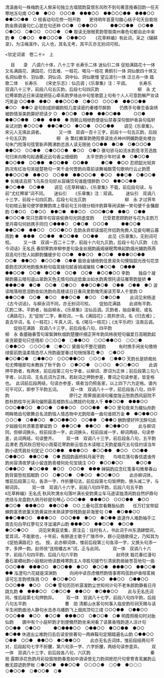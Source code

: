 <!-- { "loadSidebar": true } -->
清溪曲句一株梅韵无人偢采句独立古墙隈韵莫恨东风吹不到句著意挽春回韵一任天寒地冻句南
○○●　●○○　○○○●　●●●○○　●●○○○●●　●●●○○　●●○○●●　○
枝香动句花傍一阳开韵　　更待明年首夏句酸心结子句天自栽培韵金鼎调羹句仁心犹在句还种
○○●　○●●○○　　　●●○○●●　○○●●　○●○○　○●○○　○○○●　○●
取读无限根荄韵管取南州春色句都自此中来韵
●　○●○○　●●○○○●　○●●○○
 　　《花草粹编》有此词，采之《辍耕录》，为汪梅溪作，元人也，其名无考，其平仄亦无别词可校。 

<钦定词谱　卷二十>　上

　
目　　录　八调六十体，八十三字
长寿乐二体
迷仙引二体
促拍满路花十一体又名满路花、满园花、归去难、一枝花、喝马一枝花
黄鹤引一体
洞仙歌四十体又名洞仙歌令、羽仙歌、洞仙词、洞中仙、洞仙歌慢
望云涯引一体
泛兰舟一体
踏　歌二体
　
长寿乐　　《宋史乐志》：仙吕调；《乐章集》注：平调。
　　长寿乐　双调八十三字，前段八句五仄韵，后段七句四仄韵　　　　　　　　　柳　永
尤红殢翠韵近日来读陡把狂心牵系韵罗绮丛中句笙歌筵上句有个人人可意韵解严妆读巧笑姿
○○●●　●●○　●●○○○●　○●○○　○○○●　●●○○●●　●○○　●●○
姿句别成娇媚韵知几度读密约秦楼尽醉韵　　仍携手句眷恋香衾绣被韵情渐美韵算好把读夕
○　●○○●　○●●　●●○○●●　　　○○●　●●○○●●　○●●　●●●　●
雨朝云相继韵便是仙禁春深句御炉香袅句临轩亲试对韵
●○○○●　●●○●○○　●○○●　○○○●●
 　　调见《乐章集》，宋元人无填此调者。 
　
　　又一体　双调一百十三字，前段十一句五仄韵，后段十句五仄韵　　　　　　　柳　永
繁红嫩翠韵艳阳景读妆点神州明媚韵是处楼台句朱门院落句弦管新声腾沸韵恣游人读无限驰
○○●●　●○●　○●○○○●　●●○○　○○●●　○●○○○●　●○○　○●○
骤句骄马如流水韵竞寻芳选胜句归来向晚句起通衢近远句香尘细细韵　　太平世韵少年时读
●　○●○○●　●○○●●　○○●●　●○○●●　○○●●　　　●○●　●○○
忍把韶光轻弃韵况有红妆句吴娃楚艳句一笑千金何啻韵向尊前读舞袖飘雪句歌响行云止韵愿
●●○○○●　●●○○　○○●●　●●○○○●　●○○　●●○●　○●○○●　●
长绳读且把飞乌系住句好从容痛饮句谁能惜醉韵
○○　●●○○●●　●○○●●　○○●●
 　　调见《花草粹编》，《乐章集》不载，前后段句读，与前“尤红殢翠”词不同。 
　
迷仙引　　《乐章集》注：双调。
　　迷仙引　双调八十三字，前段十句四仄韵，后段七句五仄韵　　　　　　　　　柳　永
才过笄年句初绾云鬟句便学歌舞韵席上尊前句王孙随分相许韵算等闲读酬一笑句便千金慵觑韵
○●○○　○●○○　●●○●　●●○○　○○○●○●　●●○　○●●　●○○○●
常只恐蕣华句容易偷换句光阴虚度韵　　已受君恩顾韵好与花为主韵万里丹霄句何妨携手同归
○●●●○　○●○●　○○○●　　　●●○○●　●●○○●　●●○○　○○○●○○
去韵永弃却读烟花伴侣韵免教人见妾句朝云暮雨韵
●　●●●　○○●●　●○○●●　○○●●
 　　此见《乐章集》，无别词可校。 
　　又一体　双调一百二十二字，前段十六句九仄韵，后段十句八仄韵　《古今词话》无名氏
春阴霁韵岸柳参差句袅金丝细韵画阁昼眠莺唤起韵烟光媚韵燕燕双高句引愁人如醉韵慵缓步句
○○●　●●○○　●○○●　●●●○○●●　○○●　●●○○　●○○○●　○●●
眉敛金铺倚韵佳景易失句懊恼韶光改句花空委韵忍厌厌地韵施朱粉句临鸾镜句腻香销减摧桃
○●○○●　○●●●　●●○○●　○○●　●○○●　○○●　○○●　●○○●○○
李韵　　独自个凝睇韵暮云暗句遥山翠韵天色无情句四远低垂淡如水韵离恨托读征雁寄韵旋娇
●　　　●●●○●　●○●　○○●　○●○○　●●○○●○●　○●●　○●●　●○
波读暗落相思泪韵妆如洗韵向高楼读日日春风里韵悔凭阑读芳草人千里韵
○　●●○○●　○○●　●○○　●●○○●　●○○　○●○○●
 　　此词见宋杨湜《古今词话》，与柳永词不同，亦无别词可校。 
　
促拍花满路　　此调有平韵、仄韵二体。平韵者，始自柳永，《乐章集》注仙吕调。仄韵者，始自秦观，或名《满路花》，无“促拍”二字，秦观词，一名《满园花》；周邦彦词，名《归去难》；袁去华词，名《一枝花》；牛真人词，名《喝马一枝花》；《太平乐府》注南吕调。
　　促拍花满路　双调八十三字，前后段各八句，四平韵　　　　　　　　　　　　柳　永
香靥融春雪句翠鬓亸秋烟韵楚腰纤细正笄年韵凤帏夜短句偏爱日高眠韵起来贪颠耍句只恁残却
⊙◎○⊙●　◎●●○○　◎○○●●○○　◎○◎●　⊙●●○○　◎⊙○⊙●　◎●○◎
黛眉句不整花钿韵　　　有时携手闲坐句偎倚绿窗前韵温柔情态尽人怜韵画堂春过句悄悄落花
●⊙　◎●○○　　　　●○○●○●　⊙●●○○　⊙○○●●○○　◎○⊙●　◎●●○
天韵长是娇痴处句尤殢檀郎句未教拆了秋千韵
○　⊙●○○●　⊙◎○⊙　●○◎●○○
 　　此调押平韵者，有两体，前后段第三句七字者，以柳词、廖词为正体；前后段第三句八字者，以吕词、无名氏词为正体。若赵词之押韵参差，曹词之句读参差，皆变格也。　此词前后段两结，句读亦参差，填者当仍照各家，以上四下六为定格。谱内可平可仄，即参下平韵五词。 
　　双一体　双调八十一字，前后段各八句，四平韵　　　　　　　　　　　　　　廖行之
雨霁烟波阔句雁度陇云愁韵西风庭院不胜秋韵桂华光满句偏照最高楼韵东山携妓约句故人千
●●○○●　●●●○○　○○○●●○○　●○○●　○●●○○　○○○●●　●○○
里句夜来为檥仙舟韵　　　明眸皓齿句歌舞总名流韵恼人情态物中尤韵阳春一曲句谁把万金
●　●○●●○○　　　　⊙○◎●　○●●○○　●○○●●○○　○○●●　○●●○
酬韵便好拌沈醉句此夕姮娥句共须著意攀留韵
○　●●○○●　●●○○　●○●●○○
 　　此与柳词同，但柳词换头，校前段添一字，此词换头，校前段减一字，柳词两结，句读参差，此词两结，句读整齐。 
　　双一体　双调八十三字，前后段各八句，五平韵　　　　　　　　　　　　　　吕渭老
西风秋日短句小雨菊花寒韵断云低古木读暗江天韵星娥尺五句佳约误当年韵小语凭肩处句犹记
○○○●●　●●●○○　●○○●●　●○○　○○●●　○●●○○　●●○○●　○●
西园韵画桥斜月阑干韵　　鸟啼花落句春信遣谁传韵尚容清夜梦读小留连韵青楼何处句宝镜注
○○　●○○●○○　　　●○○●　○●●○○　●○○●●　●○○　○○○●　●●●
婵娟韵应念红笺事句微晕春山韵背窗愁枕孤眠韵
○○　○●○○●　○●○○　●○○●○○
 　　此亦柳词体，惟前后段第三句，各添一字，作折腰句法，前后段第七句皆押韵，换头减二字，与柳词异。 
　　双一体　双调八十六字，前段八句四平韵，后段八句五平韵　　　　《花草粹编》无名氏
秋风吹渭水句落叶满长安韵黄尘车马道读独清闲韵自然炉鼎句虎绕与龙盘韵九转丹砂就句琴心
○○○●●　●●●○○　○○○●●　●○○　●○○●　●●●○○　●●○○●　○○
三叠句蕊宫看舞胎仙韵　　任万钉宝带貂蝉韵富贵欲薰天韵黄粱炊未熟读梦惊残韵是非海里句
○●　●○●●○○　　　●●○●●○○　●●●○○　○○○●●　●○○　●○●●
直道作人难韵袖手江南去句白苹红蓼句又寻湓浦庐山韵
●●●○○　●●○○●　●○○●　●○○●○○
 　　词见宋黄庭坚集，原注云：往时有人，书此词于州东酒肆壁间，爱其词，不能歌也，十年前，有醉道士歌于广陵市中，群小见随歌得之，乃知其为《促拍满路花》也。　按，此亦柳词体，惟前后段第三句各添一字，又换头句添一字，多押一韵。赵师侠“连枝蟠古木”词，正与此同。 
　　双一体　双调八十六字，前段八句四平韵，后段八句六平韵　　　　　　　　　赵师侠
栽花春烂漫句叠石翠巑岏韵小庭相对倚读数峰寒韵主人寻胜句接竹引清泉韵凿破苍苔地句一曲
○○○●●　●●●○○　●○○●●　●○○　●○○●　●●●○○　●●○○●　●●
泓澄句六花疑是深渊韵　　　向闲中读百虑翛然韵情事寄鸣弦韵炉香陪茗椀读可忘言韵喷珠溅
○○　●○○●○○　　　　●○○　●●○○　○●●○○　○○○●●　●○○　○○●
雪句历历听潺湲韵尘世知何计句不老朱颜韵静看日月跳丸韵
●　●●●○○　○●○○●　●●○○　●○●●○○
 　　此与无名氏词同，惟后段第七句押韵异。 
　　双一体　双调八十七字，前段八句四平韵，后段八句五平韵　　　　　　　　　曹　勋
清都山水客句何事入临安韵珍祠天赐与读半生闲韵曲池人静句水击赤乌蟠韵飞上烟岚顶句三缕
○○○●●　○●●○○　○○○●●　●○○　●○○●　●●●○○　○●○○●　○●
明霞照晚句时对胎仙韵　　圃中有个小庭轩韵才到便翛然韵坐来闲看了读篆香残韵道人活计句
○○●●　○●○○　　　●○●●●○○　○●●○○　●○○●●　●○○　●○●●
休道出尘难韵归去后读安排著句一两麻鞵句定期踏遍名山韵
○●●○○　○●●　○○●　●●○○　●○●●○○
 　　此亦无名氏词体，惟前段结两句不对，后段起句七字不折腰，第六句添一字、六字折腰，两结句读参差异。 
　　双一体　双调八十三字，前后段各八句，六仄韵　　　　　　　　　　　　　　秦　观
露颗添花色韵月彩投窗隙韵春思如中酒读恨无力韵洞房咫尺句曾寄青鸾翼韵云散无踪迹韵罗帐
◎●○○●　●●○○●　○◎○⊙●　◎○●　●⊙◎◎　⊙●○○●　⊙●○○●　⊙●

